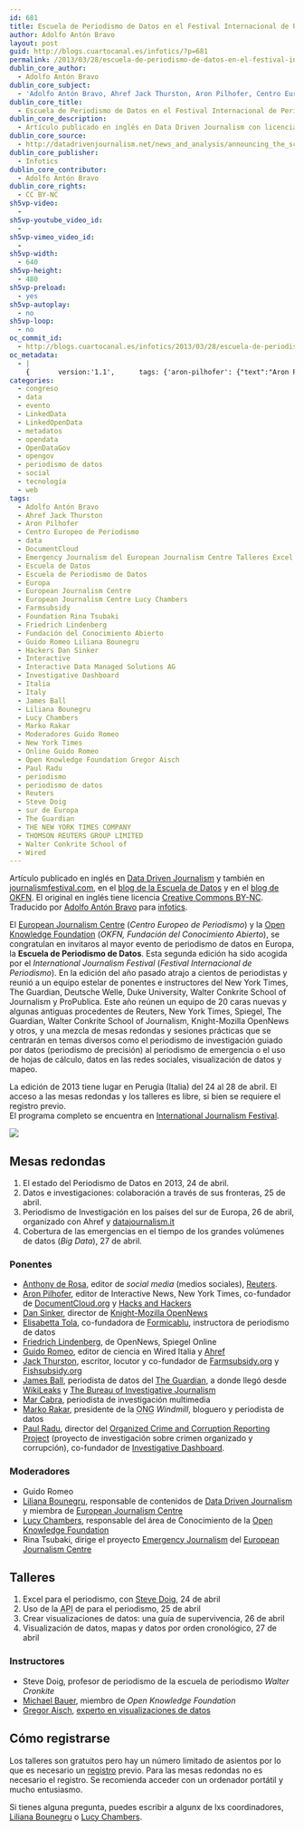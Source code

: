 ```yaml
---
id: 681
title: Escuela de Periodismo de Datos en el Festival Internacional de Periodismo de Perugia
author: Adolfo Antón Bravo
layout: post
guid: http://blogs.cuartocanal.es/infotics/?p=681
permalink: /2013/03/28/escuela-de-periodismo-de-datos-en-el-festival-internacional-de-periodismo-de-perugia/
dublin_core_author:
  - Adolfo Antón Bravo
dublin_core_subject:
  - 'Adolfo Antón Bravo, Ahref Jack Thurston, Aron Pilhofer, Centro Europeo de Periodismo, data, DocumentCloud, Emergency Journalism del European Journalism Centre Talleres Excel, Escuela de Datos, Escuela de Periodismo de Datos, Europa, European Journalism Centre, European Journalism Centre Lucy Chambers, Farmsubsidy, Foundation Rina Tsubaki, Friedrich Lindenberg, Fundación del Conocimiento Abierto, Guido Romeo Liliana Bounegru, Hackers Dan Sinker, Interactive Data Managed Solutions AG, Investigative Dashboard, Italy, Liliana Bounegru, Lucy Chambers, Marko Rakar, Moderadores Guido Romeo, Online Guido Romeo, Open Knowledge Foundation Gregor Aisch, Paul Radu, periodismo, periodismo de datos, Steve Doig, sur de Europa, The Guardian, THE NEW YORK TIMES COMPANY, THOMSON REUTERS GROUP LIMITED, Walter Conkrite School of, Wired	'
dublin_core_title:
  - Escuela de Periodismo de Datos en el Festival Internacional de Periodismo de Perugia
dublin_core_description:
  - Artículo publicado en inglés en Data Driven Journalism con licencia CC BY-NC. Traducido por Adolfo Antón Bravo para infotics.
dublin_core_source:
  - http://datadrivenjournalism.net/news_and_analysis/announcing_the_school_of_data_journalism_2013_in_perugia
dublin_core_publisher:
  - Infotics
dublin_core_contributor:
  - Adolfo Antón Bravo
dublin_core_rights:
  - CC BY-NC
sh5vp-video:
  - 
sh5vp-youtube_video_id:
  - 
sh5vp-vimeo_video_id:
  - 
sh5vp-width:
  - 640
sh5vp-height:
  - 480
sh5vp-preload:
  - yes
sh5vp-autoplay:
  - no
sh5vp-loop:
  - no
oc_commit_id:
  - http://blogs.cuartocanal.es/infotics/2013/03/28/escuela-de-periodismo-de-datos-en-el-festival-internacional-de-periodismo-de-perugia/1364501633
oc_metadata:
  - |
    {		version:'1.1',		tags: {'aron-pilhofer': {"text":"Aron Pilhofer","slug":"aron-pilhofer","source":{"_className":"Entity","url":"http://d.opencalais.com/pershash-1/bf26861c-5f90-39ad-a91e-298e2dc951bf","subjectURL":null,"type":{"_className":"ArtifactType","url":"http://s.opencalais.com/1/type/em/e/Person","name":"Person"},"name":"Aron Pilhofer","rawRelevance":0.122,"normalizedRelevance":0.23506743737957608},"bucketName":"current","bucketPlacement":"auto","_className":"Tag"}, 'investigative-dashboard': {"text":"Investigative Dashboard","slug":"investigative-dashboard","source":{"_className":"Entity","url":"http://d.opencalais.com/comphash-1/37fd2c9e-736e-345f-bfac-9f58a7379224","subjectURL":null,"type":{"_className":"ArtifactType","url":"http://s.opencalais.com/1/type/em/e/Company","name":"Company"},"name":"Investigative Dashboard","rawRelevance":0.108,"normalizedRelevance":0.20809248554913293},"bucketName":"current","bucketPlacement":"auto","_className":"Tag"}, 'liliana-bounegru': {"text":"Liliana Bounegru","slug":"liliana-bounegru","source":{"_className":"Entity","url":"http://d.opencalais.com/pershash-1/879edd65-a925-3228-bda2-f06f9045ab9d","subjectURL":null,"type":{"_className":"ArtifactType","url":"http://s.opencalais.com/1/type/em/e/Person","name":"Person"},"name":"Liliana Bounegru","rawRelevance":0.058,"normalizedRelevance":0.11175337186897881},"bucketName":"current","bucketPlacement":"auto","_className":"Tag"}, 'guido-romeo-liliana-bounegru': {"text":"Guido Romeo Liliana Bounegru","slug":"guido-romeo-liliana-bounegru","source":{"_className":"Entity","url":"http://d.opencalais.com/pershash-1/c65b4f17-5036-3034-ac65-b808d0941b88","subjectURL":null,"type":{"_className":"ArtifactType","url":"http://s.opencalais.com/1/type/em/e/Person","name":"Person"},"name":"Guido Romeo Liliana Bounegru","rawRelevance":0.095,"normalizedRelevance":0.18304431599229287},"bucketName":"current","bucketPlacement":"auto","_className":"Tag"}, 'friedrich-lindenberg': {"text":"Friedrich Lindenberg","slug":"friedrich-lindenberg","source":{"_className":"Entity","url":"http://d.opencalais.com/pershash-1/ad9c7135-6eaf-3656-9042-f46471c906d2","subjectURL":null,"type":{"_className":"ArtifactType","url":"http://s.opencalais.com/1/type/em/e/Person","name":"Person"},"name":"Friedrich Lindenberg","rawRelevance":0.122,"normalizedRelevance":0.23506743737957608},"bucketName":"current","bucketPlacement":"auto","_className":"Tag"}, 'adolfo-antn-bravo': {"text":"Adolfo Antón Bravo","slug":"adolfo-antn-bravo","source":{"_className":"Entity","url":"http://d.opencalais.com/pershash-1/3be4accd-4249-3c41-8097-ac17e2ae090c","subjectURL":null,"type":{"_className":"ArtifactType","url":"http://s.opencalais.com/1/type/em/e/Person","name":"Person"},"name":"Adolfo Antón Bravo","rawRelevance":0.309,"normalizedRelevance":0.5953757225433526},"bucketName":"current","bucketPlacement":"auto","_className":"Tag"}, 'foundation-rina-tsubaki': {"text":"Foundation Rina Tsubaki","slug":"foundation-rina-tsubaki","source":{"_className":"Entity","url":"http://d.opencalais.com/pershash-1/7476ae0f-1661-3e4d-81bd-65a847f93fe3","subjectURL":null,"type":{"_className":"ArtifactType","url":"http://s.opencalais.com/1/type/em/e/Person","name":"Person"},"name":"Foundation Rina Tsubaki","rawRelevance":0.095,"normalizedRelevance":0.18304431599229287},"bucketName":"current","bucketPlacement":"auto","_className":"Tag"}, 'centro-europeo-de-periodismo': {"text":"Centro Europeo de Periodismo","slug":"centro-europeo-de-periodismo","source":{"_className":"Entity","url":"http://d.opencalais.com/genericHasher-1/e5604bd0-f52c-399a-a0ec-338a539d12f2","subjectURL":null,"type":{"_className":"ArtifactType","url":"http://s.opencalais.com/1/type/em/e/Organization","name":"Organization"},"name":"Centro Europeo de Periodismo","rawRelevance":0.301,"normalizedRelevance":0.5799614643545279},"bucketName":"current","bucketPlacement":"auto","_className":"Tag"}, 'sur-de-europa': {"text":"sur de Europa","slug":"sur-de-europa","source":{"_className":"Entity","url":"http://d.opencalais.com/genericHasher-1/d59f6b3f-5ad1-3a12-b6a4-3641dcbea3a0","subjectURL":null,"type":{"_className":"ArtifactType","url":"http://s.opencalais.com/1/type/em/e/Region","name":"Region"},"name":"sur de Europa","rawRelevance":0.155,"normalizedRelevance":0.29865125240847784},"bucketName":"current","bucketPlacement":"auto","_className":"Tag"}, 'marko-rakar': {"text":"Marko Rakar","slug":"marko-rakar","source":{"_className":"Entity","url":"http://d.opencalais.com/pershash-1/38d0ba0c-5496-3e65-acb7-75ead857dbeb","subjectURL":null,"type":{"_className":"ArtifactType","url":"http://s.opencalais.com/1/type/em/e/Person","name":"Person"},"name":"Marko Rakar","rawRelevance":0.108,"normalizedRelevance":0.20809248554913293},"bucketName":"current","bucketPlacement":"auto","_className":"Tag"}, 'documentcloud': {"text":"DocumentCloud","slug":"documentcloud","source":{"_className":"Entity","url":"http://d.opencalais.com/comphash-1/caba4cab-d14a-37dc-9fd1-c49c1c7e3290","subjectURL":null,"type":{"_className":"ArtifactType","url":"http://s.opencalais.com/1/type/em/e/Company","name":"Company"},"name":"DocumentCloud","rawRelevance":0.122,"normalizedRelevance":0.23506743737957608},"bucketName":"current","bucketPlacement":"auto","_className":"Tag"}, 'escuela-de-periodismo-de-datos': {"text":"Escuela de Periodismo de Datos","slug":"escuela-de-periodismo-de-datos","source":{"_className":"Entity","url":"http://d.opencalais.com/genericHasher-1/d5f119f4-104a-3716-9a59-1fcf7701d503","subjectURL":null,"type":{"_className":"ArtifactType","url":"http://s.opencalais.com/1/type/em/e/Organization","name":"Organization"},"name":"Escuela de Periodismo de Datos","rawRelevance":0.5,"normalizedRelevance":0.9633911368015414},"bucketName":"current","bucketPlacement":"auto","_className":"Tag"}, 'emergency-journalism-del-european-journalism-centre-talleres-excel': {"text":"Emergency Journalism del European Journalism Centre Talleres Excel","slug":"emergency-journalism-del-european-journalism-centre-talleres-excel","source":{"_className":"Entity","url":"http://d.opencalais.com/genericHasher-1/22c61164-cbcf-36dd-b055-e056949f8b9f","subjectURL":null,"type":{"_className":"ArtifactType","url":"http://s.opencalais.com/1/type/em/e/Organization","name":"Organization"},"name":"Emergency Journalism del European Journalism Centre Talleres Excel","rawRelevance":0.095,"normalizedRelevance":0.18304431599229287},"bucketName":"current","bucketPlacement":"auto","_className":"Tag"}, 'paul-radu': {"text":"Paul Radu","slug":"paul-radu","source":{"_className":"Entity","url":"http://d.opencalais.com/pershash-1/345dbeb3-0e1c-353a-8f44-c359297989c8","subjectURL":null,"type":{"_className":"ArtifactType","url":"http://s.opencalais.com/1/type/em/e/Person","name":"Person"},"name":"Paul Radu","rawRelevance":0.108,"normalizedRelevance":0.20809248554913293},"bucketName":"current","bucketPlacement":"auto","_className":"Tag"}, 'hackers-dan-sinker': {"text":"Hackers Dan Sinker","slug":"hackers-dan-sinker","source":{"_className":"Entity","url":"http://d.opencalais.com/pershash-1/b50bd93d-f668-3ef5-884c-e79c55be96f8","subjectURL":null,"type":{"_className":"ArtifactType","url":"http://s.opencalais.com/1/type/em/e/Person","name":"Person"},"name":"Hackers Dan Sinker","rawRelevance":0.122,"normalizedRelevance":0.23506743737957608},"bucketName":"current","bucketPlacement":"auto","_className":"Tag"}, 'moderadores-guido-romeo': {"text":"Moderadores Guido Romeo","slug":"moderadores-guido-romeo","source":{"_className":"Entity","url":"http://d.opencalais.com/pershash-1/81c62c84-69a5-36dd-9d0e-04947f193660","subjectURL":null,"type":{"_className":"ArtifactType","url":"http://s.opencalais.com/1/type/em/e/Person","name":"Person"},"name":"Moderadores Guido Romeo","rawRelevance":0.095,"normalizedRelevance":0.18304431599229287},"bucketName":"current","bucketPlacement":"auto","_className":"Tag"}, 'open-knowledge-foundation-gregor-aisch': {"text":"Open Knowledge Foundation Gregor Aisch","slug":"open-knowledge-foundation-gregor-aisch","source":{"_className":"Entity","url":"http://d.opencalais.com/genericHasher-1/027f9e74-06f1-3cef-a704-fbd972063ed3","subjectURL":null,"type":{"_className":"ArtifactType","url":"http://s.opencalais.com/1/type/em/e/Organization","name":"Organization"},"name":"Open Knowledge Foundation Gregor Aisch","rawRelevance":0.084,"normalizedRelevance":0.16184971098265896},"bucketName":"current","bucketPlacement":"auto","_className":"Tag"}, 'interactive-data-managed-solutions-ag': {"text":"Interactive Data Managed Solutions AG","slug":"interactive-data-managed-solutions-ag","source":{"_className":"Entity","url":"http://d.opencalais.com/er/company/ralg-tr1r/084ecc40-1453-3e01-b58c-7233bd61fcdc","subjectURL":"http://d.opencalais.com/comphash-1/fddf9870-8ccf-3a85-b4c3-c5087d13e8b7","type":{"_className":"ArtifactType","url":"http://s.opencalais.com/1/type/er/Company","name":"Company"},"name":"Interactive Data Managed Solutions AG","rawRelevance":0.122,"normalizedRelevance":0.23506743737957608},"bucketName":"current","bucketPlacement":"auto","_className":"Tag"}, 'farmsubsidy': {"text":"Farmsubsidy","slug":"farmsubsidy","source":{"_className":"Entity","url":"http://d.opencalais.com/comphash-1/e03240c6-e836-34ac-a905-ed455f9ec094","subjectURL":null,"type":{"_className":"ArtifactType","url":"http://s.opencalais.com/1/type/em/e/Company","name":"Company"},"name":"Farmsubsidy","rawRelevance":0.122,"normalizedRelevance":0.23506743737957608},"bucketName":"current","bucketPlacement":"auto","_className":"Tag"}, 'walter-conkrite-school-of': {"text":"Walter Conkrite School of","slug":"walter-conkrite-school-of","source":{"_className":"Entity","url":"http://d.opencalais.com/pershash-1/6ee84a8e-1227-30a1-8310-d50e921572a8","subjectURL":null,"type":{"_className":"ArtifactType","url":"http://s.opencalais.com/1/type/em/e/Person","name":"Person"},"name":"Walter Conkrite School of","rawRelevance":0.29,"normalizedRelevance":0.558766859344894},"bucketName":"current","bucketPlacement":"auto","_className":"Tag"}, 'wired': {"text":"Wired","slug":"wired","source":{"_className":"Entity","url":"http://d.opencalais.com/genericHasher-1/47584e3b-c90c-30bf-838f-6205e9a4b8e5","subjectURL":null,"type":{"_className":"ArtifactType","url":"http://s.opencalais.com/1/type/em/e/City","name":"City"},"name":"Wired","rawRelevance":0.122,"normalizedRelevance":0.23506743737957608},"bucketName":"current","bucketPlacement":"auto","_className":"Tag"}, 'european-journalism-centre': {"text":"European Journalism Centre","slug":"european-journalism-centre","source":{"_className":"Entity","url":"http://d.opencalais.com/genericHasher-1/90fc9363-8735-3a0f-bd6c-0fffd35cc256","subjectURL":null,"type":{"_className":"ArtifactType","url":"http://s.opencalais.com/1/type/em/e/Organization","name":"Organization"},"name":"European Journalism Centre","rawRelevance":0.301,"normalizedRelevance":0.5799614643545279},"bucketName":"current","bucketPlacement":"auto","_className":"Tag"}, 'the-new-york-times-company': {"text":"THE NEW YORK TIMES COMPANY","slug":"the-new-york-times-company","source":{"_className":"Entity","url":"http://d.opencalais.com/er/company/ralg-tr1r/7cf71bb9-2969-35d3-8fa1-3723bdb5958c","subjectURL":"http://d.opencalais.com/comphash-1/a92a0e14-04b3-32b6-8213-85eca10a868f","type":{"_className":"ArtifactType","url":"http://s.opencalais.com/1/type/er/Company","name":"Company"},"name":"THE NEW YORK TIMES COMPANY","rawRelevance":0.519,"normalizedRelevance":1},"bucketName":"current","bucketPlacement":"auto","_className":"Tag"}, 'the-guardian': {"text":"The Guardian","slug":"the-guardian","source":{"_className":"Entity","url":"http://d.opencalais.com/er/company/ralg-tr1r/0c41e777-0755-31cc-8b4f-d316f75e55d7","subjectURL":"http://d.opencalais.com/comphash-1/3c600a36-40db-38a8-96fe-7b57e1303947","type":{"_className":"ArtifactType","url":"http://s.opencalais.com/1/type/er/Company","name":"Company"},"name":"The Guardian","rawRelevance":0.29,"normalizedRelevance":0.558766859344894},"bucketName":"current","bucketPlacement":"auto","_className":"Tag"}, 'europa': {"text":"Europa","slug":"europa","source":{"_className":"Entity","url":"http://d.opencalais.com/genericHasher-1/8a366d24-084b-394f-b3fa-a22bc6ff4ada","subjectURL":null,"type":{"_className":"ArtifactType","url":"http://s.opencalais.com/1/type/em/e/Continent","name":"Continent"},"name":"Europa","rawRelevance":0.301,"normalizedRelevance":0.5799614643545279},"bucketName":"current","bucketPlacement":"auto","_className":"Tag"}, 'lucy-chambers': {"text":"Lucy Chambers","slug":"lucy-chambers","source":{"_className":"Entity","url":"http://d.opencalais.com/pershash-1/76788b09-eecd-32dc-abc5-b9d645fd512a","subjectURL":null,"type":{"_className":"ArtifactType","url":"http://s.opencalais.com/1/type/em/e/Person","name":"Person"},"name":"Lucy Chambers","rawRelevance":0.058,"normalizedRelevance":0.11175337186897881},"bucketName":"current","bucketPlacement":"auto","_className":"Tag"}, 'online-guido-romeo': {"text":"Online Guido Romeo","slug":"online-guido-romeo","source":{"_className":"Entity","url":"http://d.opencalais.com/pershash-1/9095fd60-e485-3caf-a9d4-dad6f67e975c","subjectURL":null,"type":{"_className":"ArtifactType","url":"http://s.opencalais.com/1/type/em/e/Person","name":"Person"},"name":"Online Guido Romeo","rawRelevance":0.122,"normalizedRelevance":0.23506743737957608},"bucketName":"current","bucketPlacement":"auto","_className":"Tag"}, 'ahref-jack-thurston': {"text":"Ahref Jack Thurston","slug":"ahref-jack-thurston","source":{"_className":"Entity","url":"http://d.opencalais.com/pershash-1/253ec210-4f2c-3466-b7e2-20b259ac3edd","subjectURL":null,"type":{"_className":"ArtifactType","url":"http://s.opencalais.com/1/type/em/e/Person","name":"Person"},"name":"Ahref Jack Thurston","rawRelevance":0.175,"normalizedRelevance":0.33718689788053946},"bucketName":"current","bucketPlacement":"auto","_className":"Tag"}, 'steve-doig': {"text":"Steve Doig","slug":"steve-doig","source":{"_className":"Entity","url":"http://d.opencalais.com/pershash-1/268dff6d-7fa2-35cf-8fea-95dfdf89d605","subjectURL":null,"type":{"_className":"ArtifactType","url":"http://s.opencalais.com/1/type/em/e/Person","name":"Person"},"name":"Steve Doig","rawRelevance":0.102,"normalizedRelevance":0.19653179190751444},"bucketName":"current","bucketPlacement":"auto","_className":"Tag"}, 'thomson-reuters-group-limited': {"text":"THOMSON REUTERS GROUP LIMITED","slug":"thomson-reuters-group-limited","source":{"_className":"Entity","url":"http://d.opencalais.com/er/company/ralg-tr1r/dbea25c4-97f0-30cf-9802-66cdda48876d","subjectURL":"http://d.opencalais.com/comphash-1/4dbfaab6-f8cb-3678-8e0e-bf467e075aa6","type":{"_className":"ArtifactType","url":"http://s.opencalais.com/1/type/er/Company","name":"Company"},"name":"THOMSON REUTERS GROUP LIMITED","rawRelevance":0.339,"normalizedRelevance":0.6531791907514451},"bucketName":"current","bucketPlacement":"auto","_className":"Tag"}, 'european-journalism-centre-lucy-chambers': {"text":"European Journalism Centre Lucy Chambers","slug":"european-journalism-centre-lucy-chambers","source":{"_className":"Entity","url":"http://d.opencalais.com/genericHasher-1/7c830caf-76bd-322c-b7a3-cb2a9e8308e7","subjectURL":null,"type":{"_className":"ArtifactType","url":"http://s.opencalais.com/1/type/em/e/Organization","name":"Organization"},"name":"European Journalism Centre Lucy Chambers","rawRelevance":0.095,"normalizedRelevance":0.18304431599229287},"bucketName":"current","bucketPlacement":"auto","_className":"Tag"}, 'fundacin-del-conocimiento-abierto': {"text":"Fundación del Conocimiento Abierto","slug":"fundacin-del-conocimiento-abierto","source":{"_className":"Entity","url":"http://d.opencalais.com/genericHasher-1/6a9cbe3a-7976-37b8-8e77-0972f3cf33bf","subjectURL":null,"type":{"_className":"ArtifactType","url":"http://s.opencalais.com/1/type/em/e/Organization","name":"Organization"},"name":"Fundación del Conocimiento Abierto","rawRelevance":0.301,"normalizedRelevance":0.5799614643545279},"bucketName":"current","bucketPlacement":"auto","_className":"Tag"}, 'italy': {"text":"Italy","slug":"italy","source":{"_className":"Entity","url":"http://d.opencalais.com/er/geo/country/ralg-geo1/bab4ac37-5ada-d13f-5693-f24fceab7903","subjectURL":"http://d.opencalais.com/genericHasher-1/af1eb348-2fd8-383d-88fc-462144462170","type":{"_className":"ArtifactType","url":"http://s.opencalais.com/1/type/er/Geo/Country","name":"Country"},"name":"Italy","rawRelevance":0.322,"normalizedRelevance":0.6204238921001927},"bucketName":"current","bucketPlacement":"auto","_className":"Tag"}, 'escuela-de-datos': {"text":"Escuela de Datos","slug":"escuela-de-datos","source":{"_className":"Entity","url":"http://d.opencalais.com/genericHasher-1/955b4573-3699-3713-a1cf-7b78f5c309b0","subjectURL":null,"type":{"_className":"ArtifactType","url":"http://s.opencalais.com/1/type/em/e/Organization","name":"Organization"},"name":"Escuela de Datos","rawRelevance":0.315,"normalizedRelevance":0.6069364161849711},"bucketName":"current","bucketPlacement":"auto","_className":"Tag"}, 'periodismo-de-datos': {"text":"periodismo de datos","slug":"periodismo-de-datos","source":null,"bucketName":"current","bucketPlacement":"auto","_className":"Tag"}, 'periodismo': {"text":"periodismo","slug":"periodismo","source":null,"bucketName":"current","bucketPlacement":"auto","_className":"Tag"}, 'data': {"text":"data","slug":"data","source":null,"bucketName":"current","bucketPlacement":"auto","_className":"Tag"}, 'james-ball': {"text":"James Ball","slug":"james-ball","source":{"_className":"Entity","url":"http://d.opencalais.com/pershash-1/dd21ee0f-4dc5-3ea9-afe8-ccdbc8bcc301","subjectURL":null,"type":{"_className":"ArtifactType","url":"http://s.opencalais.com/1/type/em/e/Person","name":"Person"},"name":"James Ball","rawRelevance":0.131,"normalizedRelevance":0.2524084778420039},"bucketName":"current","bucketPlacement":"auto","_className":"Tag"}}	}
categories:
  - congreso
  - data
  - evento
  - LinkedData
  - LinkedOpenData
  - metadatos
  - opendata
  - OpenDataGov
  - opengov
  - periodismo de datos
  - social
  - tecnología
  - web
tags:
  - Adolfo Antón Bravo
  - Ahref Jack Thurston
  - Aron Pilhofer
  - Centro Europeo de Periodismo
  - data
  - DocumentCloud
  - Emergency Journalism del European Journalism Centre Talleres Excel
  - Escuela de Datos
  - Escuela de Periodismo de Datos
  - Europa
  - European Journalism Centre
  - European Journalism Centre Lucy Chambers
  - Farmsubsidy
  - Foundation Rina Tsubaki
  - Friedrich Lindenberg
  - Fundación del Conocimiento Abierto
  - Guido Romeo Liliana Bounegru
  - Hackers Dan Sinker
  - Interactive
  - Interactive Data Managed Solutions AG
  - Investigative Dashboard
  - Italia
  - Italy
  - James Ball
  - Liliana Bounegru
  - Lucy Chambers
  - Marko Rakar
  - Moderadores Guido Romeo
  - New York Times
  - Online Guido Romeo
  - Open Knowledge Foundation Gregor Aisch
  - Paul Radu
  - periodismo
  - periodismo de datos
  - Reuters
  - Steve Doig
  - sur de Europa
  - The Guardian
  - THE NEW YORK TIMES COMPANY
  - THOMSON REUTERS GROUP LIMITED
  - Walter Conkrite School of
  - Wired
---
```

Artículo publicado en inglés en [Data Driven Journalism][1] y también en [journalismfestival.com][2], en el [blog de la Escuela de Datos][3] y en el [blog de OKFN][4]. El original en inglés tiene licencia [Creative Commons BY-NC][5]. Traducido por [Adolfo Antón Bravo][6] para [infotics][7].

El [European Journalism Centre][8] (*Centro Europeo de Periodismo*) y la [Open Knowledge Foundation][9] (*OKFN, Fundación del Conocimiento Abierto*), se congratulan en invitaros al mayor evento de periodismo de datos en Europa, la **Escuela de Periodismo de Datos**. Esta segunda edición ha sido acogida por el *International Journalism Festival* (*Festival Internacional de Periodismo*). En la edición del año pasado atrajo a cientos de periodistas y reunió a un equipo estelar de ponentes e instructores del New York Times, The Guardian, Deutsche Welle, Duke University, Walter Conkrite School of Journalism y ProPublica. Este año reúnen un equipo de 20 caras nuevas y algunas antiguas procedentes de Reuters, New York Times, Spiegel, The Guardian, Walter Conkrite School of Journalism, Knight-Mozilla OpenNews y otros, y una mezcla de mesas redondas y sesiones prácticas que se centrarán en temas diversos como el periodismo de investigación guiado por datos (periodismo de precisión) al periodismo de emergencia o el uso de hojas de cálculo, datos en las redes sociales, visualización de datos y mapeo.

La edición de 2013 tiene lugar en Perugia (Italia) del 24 al 28 de abril. El acceso a las mesas redondas y los talleres es libre, si bien se requiere el registro previo.  
El programa completo se encuentra en [International Journalism Festival][10].

<img src="http://i0.wp.com/blogs.cuartocanal.es/infotics/files/2013/03/school_bus_perugia_11.jpg?w=660" data-recalc-dims="1" />

## Mesas redondas

  1. El estado del Periodismo de Datos en 2013, 24 de abril.
  2. Datos e investigaciones: colaboración a través de sus fronteras, 25 de abril.
  3. Periodismo de Investigación en los países del sur de Europa, 26 de abril, organizado con Ahref y [datajournalism.it][11] 
  4. Cobertura de las emergencias en el tiempo de los grandes volúmenes de datos (*Big Data*), 27 de abril.

### Ponentes

  * [Anthony de Rosa][12], editor de *social media* (medios sociales), [Reuters][13].
  * [Aron Pilhofer][14], editor de Interactive News, New York Times, co-fundador de [DocumentCloud.org][15] y [Hacks and Hackers][16]
  * [Dan Sinker][17], director de [Knight-Mozilla OpenNews][18]
  * [Elisabetta Tola][19], co-fundadora de [Formicablu][20], instructora de periodismo de datos
  * [Friedrich Lindenberg][21], de OpenNews, Spiegel Online
  * [Guido Romeo][22], editor de ciencia en Wired Italia y [Ahref][23]
  * [Jack Thurston][24], escritor, locutor y co-fundador de [Farmsubsidy.org][25] y [Fishsubsidy.org][26]
  * [James Ball][27], periodista de datos del [The Guardian][28], a donde llegó desde [WikiLeaks][29] y [The Bureau of Investigative Journalism][30]
  * <a href="http://www.creativemediadays.be/speaker/maria-del-mar-cabra-valero" hreflang="en">Mar Cabra</a>, periodista de investigación multimedia
  * [Marko Rakar][31], presidente de la <acronym title="Organización No Gubernamental">ONG</acronym> *Windmill*, bloguero y periodista de datos
  * [Paul Radu][32], director del [Organized Crime and Corruption Reporting Project][33] (proyecto de investigación sobre crimen organizado y corrupción), co-fundador de [Investigative Dashboard][34].

### Moderadores

  * Guido Romeo
  * [Liliana Bounegru][35], responsable de contenidos de [Data Driven Journalism][36] y miembra de [European Journalism Centre][37]
  * [Lucy Chambers][38], responsable del área de Conocimiento de la [Open Knowledge Foundation][39]
  * Rina Tsubaki, dirige el proyecto [Emergency Journalism][40] del [European Journalism Centre][37]

## Talleres

  1. Excel para el periodismo, con [Steve Doig][41], 24 de abril
  2. Uso de la <acronym title="Access Program Interface">API</acronym> de [][42] para el periodismo, 25 de abril
  3. Crear visualizaciones de datos: una guía de supervivencia, 26 de abril
  4. Visualización de datos, mapas y datos por orden cronológico, 27 de abril

### Instructores

  * Steve Doig, profesor de periodismo de la escuela de periodismo *Walter Cronkite*
  * [Michael Bauer][43], miembro de *Open Knowledge Foundation*
  * [Gregor Aisch][44], [experto en visualizaciones de datos][45]

## Cómo registrarse

Los talleres son gratuitos pero hay un número limitado de asientos por lo que es necesario un [registro][46] previo. Para las mesas redondas no es necesario el registro. Se recomienda acceder con un ordenador portátil y mucho entusiasmo.

Si tienes alguna pregunta, puedes escribir a algunx de lxs coordinadores, [Liliana Bounegru][47] o [Lucy Chambers][48].

 [1]: http://datadrivenjournalism.net/news_and_analysis/announcing_the_school_of_data_journalism_2013_in_perugia
 [2]: http://www.journalismfestival.com
 [3]: http://schoolofdata.org/blog/
 [4]: http://blog.okfn.org/
 [5]: http://creativecommons.org/licenses/by-nc/3.0/
 [6]: https://www.sindominio.net/adolflow
 [7]: http://www.infotics.es
 [8]: http://www.ejc.net/
 [9]: http://www.okfn.org
 [10]: http://www.journalismfestival.com/
 [11]: http://www.datajournalism.it
 [12]: http://anthonyderosa.tumblr.com/
 [13]: http://blogs.reuters.com/anthony-derosa/
 [14]: http://aronpilhofer.com/
 [15]: http://documentcloud.org/
 [16]: http://hackshackers.com/
 [17]: http://danielsinker.com/
 [18]: http://mozillaopennews.org/
 [19]: http://www.comune.pordenone.it/it/comunichiamo/pordenone-piu-facile/eventi/esperti-in-citta/la-biografia-di-elisabetta-tola
 [20]: http://www.formicablu.it/
 [21]: http://pudo.org/
 [22]: http://www.linkedin.com/in/guidoromeo
 [23]: http://www.ahref.eu/it
 [24]: http://www.guardian.co.uk/profile/jackthurston
 [25]: http://www.farmsubsidy.org
 [26]: http://www.fishsubsidy.org
 [27]: http://www.guardian.co.uk/profile/jamesball
 [28]: http://www.guardian.co.uk
 [29]: http://www.wikileaks.ch/
 [30]: http://www.thebureauinvestigates.com/
 [31]: http://techpresident.com/blog-entry/croatias-data-transparency-revolutionary-marko-rakar
 [32]: http://www.icfj.org/about/profiles/paul-radu
 [33]: http://www.reportingproject.net/
 [34]: http://www.investigativedashboard.org/
 [35]: http://lilianabounegru.org/about/
 [36]: http://datadrivenjournalism.net/
 [37]: http://ejc.net/
 [38]: http://okfn.org/members/lucychambers/
 [39]: http://okfn.org
 [40]: http://emergencyjournalism.net/
 [41]: http://cronkite.asu.edu/faculty/doigbio.php
 [42]: https://www.twitter.com
 [43]: http://okfn.org/members/mihi/
 [44]: http://okfn.org/members/grgr/
 [45]: http://driven-by-data.net/
 [46]: http://bit.ly/registration-ddjschool
 [47]: mailto:bounegru@ejc.net
 [48]: mailto:lucy.chambers@okfn.org